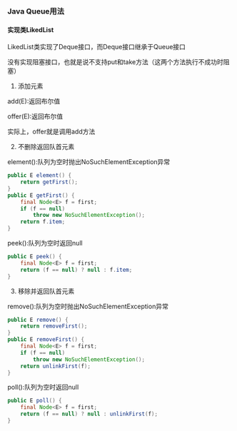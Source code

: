 ### Java Queue用法
#### 实现类LikedList
LikedList类实现了Deque接口，而Deque接口继承于Queue接口

没有实现阻塞接口，也就是说不支持put和take方法（这两个方法执行不成功时阻塞）

1. 添加元素

add(E):返回布尔值

offer(E):返回布尔值

实际上，offer就是调用add方法


2. 不删除返回队首元素

element():队列为空时抛出NoSuchElementException异常
```java
public E element() {
    return getFirst();
}
public E getFirst() {
    final Node<E> f = first;
    if (f == null)
        throw new NoSuchElementException();
    return f.item;
}
```

peek():队列为空时返回null

```java
public E peek() {
    final Node<E> f = first;
    return (f == null) ? null : f.item;
}
```

3. 移除并返回队首元素

remove():队列为空时抛出NoSuchElementException异常
```java
public E remove() {
    return removeFirst();
}
public E removeFirst() {
    final Node<E> f = first;
    if (f == null)
        throw new NoSuchElementException();
    return unlinkFirst(f);
}
```
poll():队列为空时返回null

```java
public E poll() {
    final Node<E> f = first;
    return (f == null) ? null : unlinkFirst(f);
}
```
